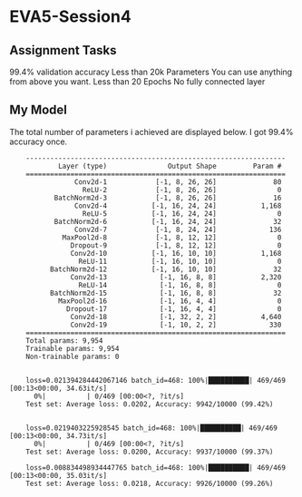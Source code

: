 # EVA5-Session4

## Assignment Tasks

99.4% validation accuracy
Less than 20k Parameters
You can use anything from above you want. 
Less than 20 Epochs
No fully connected layer

## My Model

The total number of parameters i achieved are displayed below. I got 99.4% accuracy once.

        ----------------------------------------------------------------
                Layer (type)               Output Shape         Param #
        ================================================================
                    Conv2d-1            [-1, 8, 26, 26]              80
                      ReLU-2            [-1, 8, 26, 26]               0
               BatchNorm2d-3            [-1, 8, 26, 26]              16
                    Conv2d-4           [-1, 16, 24, 24]           1,168
                      ReLU-5           [-1, 16, 24, 24]               0
               BatchNorm2d-6           [-1, 16, 24, 24]              32
                    Conv2d-7            [-1, 8, 24, 24]             136
                 MaxPool2d-8            [-1, 8, 12, 12]               0
                   Dropout-9            [-1, 8, 12, 12]               0
                   Conv2d-10           [-1, 16, 10, 10]           1,168
                     ReLU-11           [-1, 16, 10, 10]               0
              BatchNorm2d-12           [-1, 16, 10, 10]              32
                   Conv2d-13             [-1, 16, 8, 8]           2,320
                     ReLU-14             [-1, 16, 8, 8]               0
              BatchNorm2d-15             [-1, 16, 8, 8]              32
                MaxPool2d-16             [-1, 16, 4, 4]               0
                  Dropout-17             [-1, 16, 4, 4]               0
                   Conv2d-18             [-1, 32, 2, 2]           4,640
                   Conv2d-19             [-1, 10, 2, 2]             330
        ================================================================
        Total params: 9,954
        Trainable params: 9,954
        Non-trainable params: 0


        loss=0.021394284442067146 batch_id=468: 100%|██████████| 469/469 [00:13<00:00, 34.63it/s]
          0%|          | 0/469 [00:00<?, ?it/s]
        Test set: Average loss: 0.0202, Accuracy: 9942/10000 (99.42%)


        loss=0.0219403225928545 batch_id=468: 100%|██████████| 469/469 [00:13<00:00, 34.73it/s]
          0%|          | 0/469 [00:00<?, ?it/s]
        Test set: Average loss: 0.0200, Accuracy: 9937/10000 (99.37%)

        loss=0.008834498934447765 batch_id=468: 100%|██████████| 469/469 [00:13<00:00, 35.03it/s]
        Test set: Average loss: 0.0218, Accuracy: 9926/10000 (99.26%)

